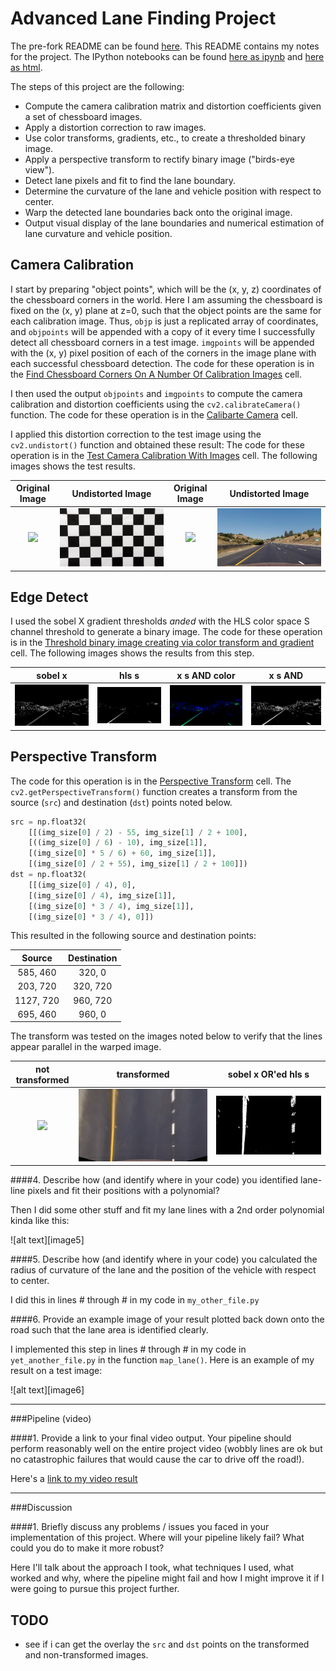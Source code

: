 # Advanced Lane Finding Project

The pre-fork README can be found [here](README_ori.md).
This README contains my notes for the project.
The IPython notebooks can be found [here as ipynb](advancedLaneFinding.ipynb) and
[here as html](http://carltonwin8.github.io/CarND-Advanced-Lane-Lines).

The steps of this project are the following:

* Compute the camera calibration matrix and distortion coefficients given a set of chessboard images.
* Apply a distortion correction to raw images.
* Use color transforms, gradients, etc., to create a thresholded binary image.
* Apply a perspective transform to rectify binary image ("birds-eye view").
* Detect lane pixels and fit to find the lane boundary.
* Determine the curvature of the lane and vehicle position with respect to center.
* Warp the detected lane boundaries back onto the original image.
* Output visual display of the lane boundaries and numerical estimation of lane curvature and vehicle position.

## Camera Calibration

I start by preparing "object points", which will be the (x, y, z) coordinates of
the chessboard corners in the world. Here I am assuming the chessboard is fixed
on the (x, y) plane at z=0, such that the object points are the same for each
calibration image. Thus, `objp` is just a replicated array of coordinates, and
`objpoints` will be appended with a copy of it every time I successfully detect
all chessboard corners in a test image. `imgpoints` will be appended with the
(x, y) pixel position of each of the corners in the image plane with each
successful chessboard detection.
The code for these operation is in the
[Find Chessboard Corners On A Number Of Calibration Images](http://carltonwin8.github.io/CarND-Advanced-Lane-Lines#chessboard)
cell.

I then used the output `objpoints` and `imgpoints` to compute the camera
calibration and distortion coefficients using the `cv2.calibrateCamera()`
function.
The code for these operation is in the
[Calibarte Camera](http://carltonwin8.github.io/CarND-Advanced-Lane-Lines#calibrate)
cell.

I applied this distortion correction to the test image using the
`cv2.undistort()` function and obtained these result:
The code for these operation is in the
[Test Camera Calibration With Images](http://carltonwin8.github.io/CarND-Advanced-Lane-Lines#testCalibration)
cell.
The following images shows the test results.

| Original Image | Undistorted Image | Original Image | Undistorted Image
|:---:|:---:|:---:|:---:|
| ![](camera_cal/calibration1.jpg) | ![](output_images/calibration1.jpg) | ![](test_images/straight_lines1.jpg) | ![](output_images/straight_lines1.jpg) |

## Edge Detect

I used the sobel X gradient thresholds _anded_ with the HLS color space S
channel threshold to generate a binary image.
The code for these operation is in the
[Threshold binary image creating via color transform and gradient](http://carltonwin8.github.io/CarND-Advanced-Lane-Lines#thresholds)
cell.
The following images shows the results from this step.

| sobel x | hls s | x s AND color | x s AND
|:---:|:---:|:---:|:---:|
| ![](output_images/binary_sobel_x.jpg) | ![](output_images/binary_hls_s.jpg) | ![](output_images/binary_sx_color.jpg) | ![](output_images/binary_sx.jpg) |

## Perspective Transform

The code for this operation is in the
[Perspective Transform](http://carltonwin8.github.io/CarND-Advanced-Lane-Lines#perspectiveTransform)
cell.
The `cv2.getPerspectiveTransform()` function creates a transform from the
source (`src`) and destination (`dst`) points noted below.

```python
src = np.float32(
    [[(img_size[0] / 2) - 55, img_size[1] / 2 + 100],
    [((img_size[0] / 6) - 10), img_size[1]],
    [(img_size[0] * 5 / 6) + 60, img_size[1]],
    [(img_size[0] / 2 + 55), img_size[1] / 2 + 100]])
dst = np.float32(
    [[(img_size[0] / 4), 0],
    [(img_size[0] / 4), img_size[1]],
    [(img_size[0] * 3 / 4), img_size[1]],
    [(img_size[0] * 3 / 4), 0]])

```
This resulted in the following source and destination points:

| Source        | Destination   |
|:-------------:|:-------------:|
| 585, 460      | 320, 0        |
| 203, 720      | 320, 720      |
| 1127, 720     | 960, 720      |
| 695, 460      | 960, 0        |

The transform was tested on the images noted below to verify that the lines appear parallel in the warped image.

| not transformed | transformed | sobel x OR'ed hls s
|:---:|:---:|:---:|
| ![](test_images/straight_lines1.jpg) | ![](output_images/straight_lines1_transform.jpg) | ![](output_images/binary_sx_transform.jpg) |

####4. Describe how (and identify where in your code) you identified lane-line pixels and fit their positions with a polynomial?

Then I did some other stuff and fit my lane lines with a 2nd order polynomial kinda like this:

![alt text][image5]

####5. Describe how (and identify where in your code) you calculated the radius of curvature of the lane and the position of the vehicle with respect to center.

I did this in lines # through # in my code in `my_other_file.py`

####6. Provide an example image of your result plotted back down onto the road such that the lane area is identified clearly.

I implemented this step in lines # through # in my code in `yet_another_file.py` in the function `map_lane()`.  Here is an example of my result on a test image:

![alt text][image6]

---

###Pipeline (video)

####1. Provide a link to your final video output.  Your pipeline should perform reasonably well on the entire project video (wobbly lines are ok but no catastrophic failures that would cause the car to drive off the road!).

Here's a [link to my video result](./project_video.mp4)

---

###Discussion

####1. Briefly discuss any problems / issues you faced in your implementation of this project.  Where will your pipeline likely fail?  What could you do to make it more robust?

Here I'll talk about the approach I took, what techniques I used, what worked
and why, where the pipeline might fail and how I might improve it if I were
going to pursue this project further.  

## TODO

  - see if i can get the overlay the `src` and `dst` points on the transformed
    and non-transformed images.
